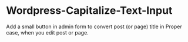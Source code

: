 # Wordpress-Capitalize-Text-Input
Add a small button in admin form to convert post (or page) title in Proper case, when you edit post or page.
